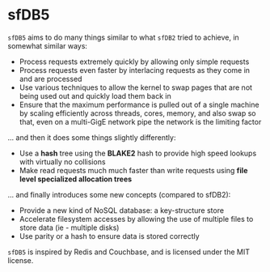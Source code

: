 sfDB5
=====

`sfDB5` aims to do many things similar to what `sfDB2` tried to
achieve, in somewhat similar ways:

 - Process requests extremely quickly by allowing only simple
   requests
 - Process requests even faster by interlacing requests as they
   come in and are processed
 - Use various techniques to allow the kernel to swap pages that
   are not being used out and quickly load them back in
 - Ensure that the maximum performance is pulled out of a single
   machine by scaling efficiently across threads, cores, memory,
   and also swap so that, even on a multi-GigE network pipe the
   network is the limiting factor

... and then it does some things slightly differently:

 - Use a **hash** tree using the **BLAKE2** hash to provide high
   speed lookups with virtually no collisions
 - Make read requests much much faster than write requests using
   **file level specialized allocation trees**

... and finally introduces some new concepts (compared to sfDB2):

 - Provide a new kind of NoSQL database: a key-structure store
 - Accelerate filesystem accesses by allowing the use of multiple
   files to store data (ie - multiple disks)
 - Use parity or a hash to ensure data is stored correctly

`sfDB5` is inspired by Redis and Couchbase, and is licensed under
the MIT license.
